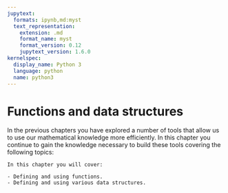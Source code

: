 ```yaml
---
jupytext:
  formats: ipynb,md:myst
  text_representation:
    extension: .md
    format_name: myst
    format_version: 0.12
    jupytext_version: 1.6.0
kernelspec:
  display_name: Python 3
  language: python
  name: python3
---
```


# Functions and data structures

In the previous chapters you have explored a number of tools that allow us to use
our mathematical knowledge more efficiently. In this chapter you
continue to gain the knowledge necessary to build these tools covering the
following topics:

```{important}
In this chapter you will cover:

- Defining and using functions.
- Defining and using various data structures.
```
